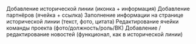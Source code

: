 Добавление исторической линии (иконка + информация)
Добавление партнёров (ячейка + ссылка)
Заполнение информации на странице исторической линии (текст, фото, цитата)
Редактирование ячейки команды проекта (фото/должность/роль/ВК)
Добавление / редактирование новостей (функционал, как в исторической линии) 

